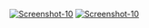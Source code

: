 <a href="https://image.prntscr.com/image/CygM-jNXRHCTDMzCb4tdMA.png"><img src="https://image.prntscr.com/image/CygM-jNXRHCTDMzCb4tdMA.png" alt="Screenshot-10" border="0"></a>
<a href="https://image.prntscr.com/image/uDzgzYwVTwiUbp1LlrWFtQ.png"><img src="https://image.prntscr.com/image/uDzgzYwVTwiUbp1LlrWFtQ.png" alt="Screenshot-10" border="0"></a>
